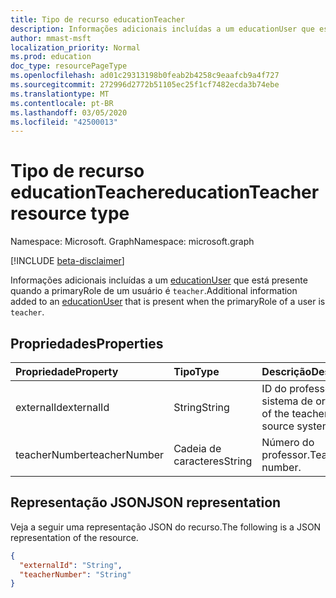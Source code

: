 ```yaml
---
title: Tipo de recurso educationTeacher
description: Informações adicionais incluídas a um educationUser que está presente quando a primaryRole de um usuário é `teacher`.
author: mmast-msft
localization_priority: Normal
ms.prod: education
doc_type: resourcePageType
ms.openlocfilehash: ad01c29313198b0feab2b4258c9eaafcb9a4f727
ms.sourcegitcommit: 272996d2772b51105ec25f1cf7482ecda3b74ebe
ms.translationtype: MT
ms.contentlocale: pt-BR
ms.lasthandoff: 03/05/2020
ms.locfileid: "42500013"
---
```

# <a name="educationteacher-resource-type"></a><span data-ttu-id="f5f26-103">Tipo de recurso educationTeacher</span><span class="sxs-lookup"><span data-stu-id="f5f26-103">educationTeacher resource type</span></span>

<span data-ttu-id="f5f26-104">Namespace: Microsoft. Graph</span><span class="sxs-lookup"><span data-stu-id="f5f26-104">Namespace: microsoft.graph</span></span>

[!INCLUDE [beta-disclaimer](../../includes/beta-disclaimer.md)]

<span data-ttu-id="f5f26-105">Informações adicionais incluídas a um [educationUser](educationuser.md) que está presente quando a primaryRole de um usuário é `teacher`.</span><span class="sxs-lookup"><span data-stu-id="f5f26-105">Additional information added to an [educationUser](educationuser.md) that is present when the primaryRole of a user is `teacher`.</span></span>


## <a name="properties"></a><span data-ttu-id="f5f26-106">Propriedades</span><span class="sxs-lookup"><span data-stu-id="f5f26-106">Properties</span></span>
| <span data-ttu-id="f5f26-107">Propriedade</span><span class="sxs-lookup"><span data-stu-id="f5f26-107">Property</span></span>     | <span data-ttu-id="f5f26-108">Tipo</span><span class="sxs-lookup"><span data-stu-id="f5f26-108">Type</span></span>   |<span data-ttu-id="f5f26-109">Descrição</span><span class="sxs-lookup"><span data-stu-id="f5f26-109">Description</span></span>|
|:---------------|:--------|:----------|
|<span data-ttu-id="f5f26-110">externalId</span><span class="sxs-lookup"><span data-stu-id="f5f26-110">externalId</span></span>|<span data-ttu-id="f5f26-111">String</span><span class="sxs-lookup"><span data-stu-id="f5f26-111">String</span></span>| <span data-ttu-id="f5f26-112">ID do professor no sistema de origem.</span><span class="sxs-lookup"><span data-stu-id="f5f26-112">ID of the teacher in the source system.</span></span>|
|<span data-ttu-id="f5f26-113">teacherNumber</span><span class="sxs-lookup"><span data-stu-id="f5f26-113">teacherNumber</span></span>|<span data-ttu-id="f5f26-114">Cadeia de caracteres</span><span class="sxs-lookup"><span data-stu-id="f5f26-114">String</span></span>|<span data-ttu-id="f5f26-115">Número do professor.</span><span class="sxs-lookup"><span data-stu-id="f5f26-115">Teacher number.</span></span>|

## <a name="json-representation"></a><span data-ttu-id="f5f26-116">Representação JSON</span><span class="sxs-lookup"><span data-stu-id="f5f26-116">JSON representation</span></span>

<span data-ttu-id="f5f26-117">Veja a seguir uma representação JSON do recurso.</span><span class="sxs-lookup"><span data-stu-id="f5f26-117">The following is a JSON representation of the resource.</span></span>

<!-- {
  "blockType": "resource",
  "optionalProperties": [

  ],
  "@odata.type": "microsoft.graph.educationTeacher"
}-->

```json
{
  "externalId": "String",
  "teacherNumber": "String"
}

```

<!-- uuid: 8fcb5dbc-d5aa-4681-8e31-b001d5168d79
2015-10-25 14:57:30 UTC -->
<!--
{
  "type": "#page.annotation",
  "description": "educationTeacher resource",
  "keywords": "",
  "section": "documentation",
  "tocPath": "",
  "suppressions": []
}
-->
